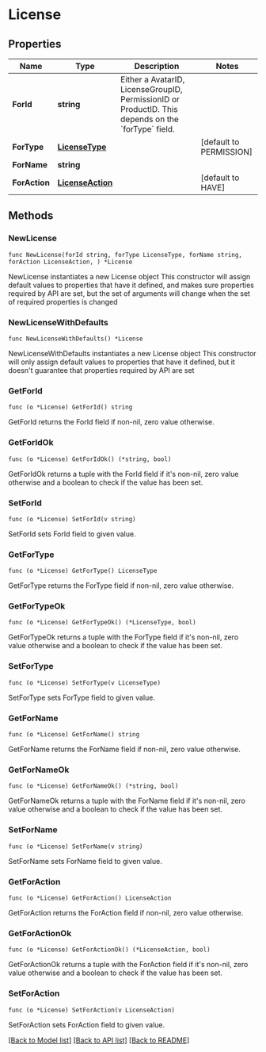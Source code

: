 # License

## Properties

Name | Type | Description | Notes
------------ | ------------- | ------------- | -------------
**ForId** | **string** | Either a AvatarID, LicenseGroupID, PermissionID or ProductID. This depends on the &#x60;forType&#x60; field. | 
**ForType** | [**LicenseType**](LicenseType.md) |  | [default to PERMISSION]
**ForName** | **string** |  | 
**ForAction** | [**LicenseAction**](LicenseAction.md) |  | [default to HAVE]

## Methods

### NewLicense

`func NewLicense(forId string, forType LicenseType, forName string, forAction LicenseAction, ) *License`

NewLicense instantiates a new License object
This constructor will assign default values to properties that have it defined,
and makes sure properties required by API are set, but the set of arguments
will change when the set of required properties is changed

### NewLicenseWithDefaults

`func NewLicenseWithDefaults() *License`

NewLicenseWithDefaults instantiates a new License object
This constructor will only assign default values to properties that have it defined,
but it doesn't guarantee that properties required by API are set

### GetForId

`func (o *License) GetForId() string`

GetForId returns the ForId field if non-nil, zero value otherwise.

### GetForIdOk

`func (o *License) GetForIdOk() (*string, bool)`

GetForIdOk returns a tuple with the ForId field if it's non-nil, zero value otherwise
and a boolean to check if the value has been set.

### SetForId

`func (o *License) SetForId(v string)`

SetForId sets ForId field to given value.


### GetForType

`func (o *License) GetForType() LicenseType`

GetForType returns the ForType field if non-nil, zero value otherwise.

### GetForTypeOk

`func (o *License) GetForTypeOk() (*LicenseType, bool)`

GetForTypeOk returns a tuple with the ForType field if it's non-nil, zero value otherwise
and a boolean to check if the value has been set.

### SetForType

`func (o *License) SetForType(v LicenseType)`

SetForType sets ForType field to given value.


### GetForName

`func (o *License) GetForName() string`

GetForName returns the ForName field if non-nil, zero value otherwise.

### GetForNameOk

`func (o *License) GetForNameOk() (*string, bool)`

GetForNameOk returns a tuple with the ForName field if it's non-nil, zero value otherwise
and a boolean to check if the value has been set.

### SetForName

`func (o *License) SetForName(v string)`

SetForName sets ForName field to given value.


### GetForAction

`func (o *License) GetForAction() LicenseAction`

GetForAction returns the ForAction field if non-nil, zero value otherwise.

### GetForActionOk

`func (o *License) GetForActionOk() (*LicenseAction, bool)`

GetForActionOk returns a tuple with the ForAction field if it's non-nil, zero value otherwise
and a boolean to check if the value has been set.

### SetForAction

`func (o *License) SetForAction(v LicenseAction)`

SetForAction sets ForAction field to given value.



[[Back to Model list]](../README.md#documentation-for-models) [[Back to API list]](../README.md#documentation-for-api-endpoints) [[Back to README]](../README.md)


